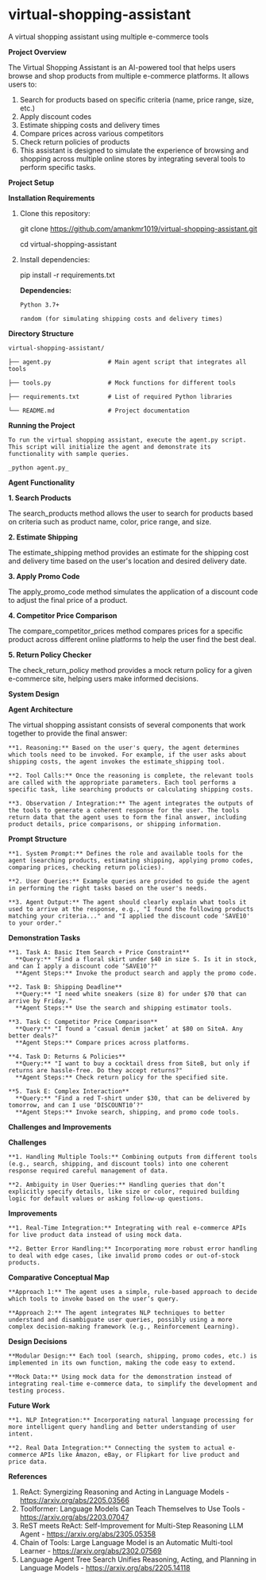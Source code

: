 # virtual-shopping-assistant
A virtual shopping assistant using multiple e-commerce tools

**Project Overview**

The Virtual Shopping Assistant is an AI-powered tool that helps users browse and shop products from multiple e-commerce platforms. It allows users to:
1. Search for products based on specific criteria (name, price range, size, etc.)
2. Apply discount codes
3. Estimate shipping costs and delivery times
4. Compare prices across various competitors
5. Check return policies of products
6. This assistant is designed to simulate the experience of browsing and shopping across multiple online stores by integrating several tools to perform specific tasks.


**Project Setup**

**Installation Requirements**

1.	Clone this repository:

      git clone https://github.com/amankmr1019/virtual-shopping-assistant.git
    
      cd virtual-shopping-assistant

2.	Install dependencies:

  	pip install -r requirements.txt
  	
    **Dependencies:**

      	Python 3.7+
    
      	random (for simulating shipping costs and delivery times)


**Directory Structure**

    virtual-shopping-assistant/
    
    ├── agent.py                # Main agent script that integrates all tools
    
    ├── tools.py                # Mock functions for different tools
    
    ├── requirements.txt        # List of required Python libraries
    
    └── README.md               # Project documentation


**Running the Project**

    To run the virtual shopping assistant, execute the agent.py script. This script will initialize the agent and demonstrate its functionality with sample queries.
    
    _python agent.py_


**Agent Functionality**

**1. Search Products**

The search_products method allows the user to search for products based on criteria such as product name, color, price range, and size.

**2. Estimate Shipping**

The estimate_shipping method provides an estimate for the shipping cost and delivery time based on the user's location and desired delivery date.

**3. Apply Promo Code**

The apply_promo_code method simulates the application of a discount code to adjust the final price of a product.

**4. Competitor Price Comparison**

The compare_competitor_prices method compares prices for a specific product across different online platforms to help the user find the best deal.

**5. Return Policy Checker**

The check_return_policy method provides a mock return policy for a given e-commerce site, helping users make informed decisions.

**System Design**

**Agent Architecture**

The virtual shopping assistant consists of several components that work together to provide the final answer:

    **1. Reasoning:** Based on the user's query, the agent determines which tools need to be invoked. For example, if the user asks about shipping costs, the agent invokes the estimate_shipping tool.
    
    **2. Tool Calls:** Once the reasoning is complete, the relevant tools are called with the appropriate parameters. Each tool performs a specific task, like searching products or calculating shipping costs.
    
    **3. Observation / Integration:** The agent integrates the outputs of the tools to generate a coherent response for the user. The tools return data that the agent uses to form the final answer, including product details, price comparisons, or shipping information.


**Prompt Structure**

    **1. System Prompt:** Defines the role and available tools for the agent (searching products, estimating shipping, applying promo codes, comparing prices, checking return policies).
    
    **2. User Queries:** Example queries are provided to guide the agent in performing the right tasks based on the user's needs.
    
    **3. Agent Output:** The agent should clearly explain what tools it used to arrive at the response, e.g., "I found the following products matching your criteria..." and "I applied the discount code 'SAVE10' to your order."


**Demonstration Tasks**

    **1. Task A: Basic Item Search + Price Constraint**
      **Query:** "Find a floral skirt under $40 in size S. Is it in stock, and can I apply a discount code ‘SAVE10’?"
      **Agent Steps:** Invoke the product search and apply the promo code.
      
    **2. Task B: Shipping Deadline**
      **Query:** "I need white sneakers (size 8) for under $70 that can arrive by Friday."
      **Agent Steps:** Use the search and shipping estimator tools.
      
    **3. Task C: Competitor Price Comparison**
      **Query:** "I found a ‘casual denim jacket’ at $80 on SiteA. Any better deals?"
      **Agent Steps:** Compare prices across platforms.
      
    **4. Task D: Returns & Policies**
      **Query:** "I want to buy a cocktail dress from SiteB, but only if returns are hassle-free. Do they accept returns?"
      **Agent Steps:** Check return policy for the specified site.
      
    **5. Task E: Complex Interaction**
      **Query:** "Find a red T-shirt under $30, that can be delivered by tomorrow, and can I use ‘DISCOUNT10’?"
      **Agent Steps:** Invoke search, shipping, and promo code tools.


**Challenges and Improvements**

**Challenges**

    **1. Handling Multiple Tools:** Combining outputs from different tools (e.g., search, shipping, and discount tools) into one coherent response required careful management of data.
    
    **2. Ambiguity in User Queries:** Handling queries that don’t explicitly specify details, like size or color, required building logic for default values or asking follow-up questions.

**Improvements**

    **1. Real-Time Integration:** Integrating with real e-commerce APIs for live product data instead of using mock data.
    
    **2. Better Error Handling:** Incorporating more robust error handling to deal with edge cases, like invalid promo codes or out-of-stock products.


**Comparative Conceptual Map**

    **Approach 1:** The agent uses a simple, rule-based approach to decide which tools to invoke based on the user’s query.
    
    **Approach 2:** The agent integrates NLP techniques to better understand and disambiguate user queries, possibly using a more complex decision-making framework (e.g., Reinforcement Learning).


**Design Decisions**

    **Modular Design:** Each tool (search, shipping, promo codes, etc.) is implemented in its own function, making the code easy to extend.
    
    **Mock Data:** Using mock data for the demonstration instead of integrating real-time e-commerce data, to simplify the development and testing process.


**Future Work**

    **1. NLP Integration:** Incorporating natural language processing for more intelligent query handling and better understanding of user intent.
    
    **2. Real Data Integration:** Connecting the system to actual e-commerce APIs like Amazon, eBay, or Flipkart for live product and price data.


**References**

1. ReAct: Synergizing Reasoning and Acting in Language Models - https://arxiv.org/abs/2205.03566
2. Toolformer: Language Models Can Teach Themselves to Use Tools - https://arxiv.org/abs/2203.07047
4. ReST meets ReAct: Self-Improvement for Multi-Step Reasoning LLM Agent - https://arxiv.org/abs/2305.05358
5. Chain of Tools: Large Language Model is an Automatic Multi-tool Learner - https://arxiv.org/abs/2302.07569
6. Language Agent Tree Search Unifies Reasoning, Acting, and Planning in Language Models - https://arxiv.org/abs/2205.14118

